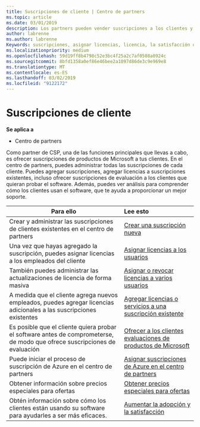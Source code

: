 ```yaml
---
title: Suscripciones de cliente | Centro de partners
ms.topic: article
ms.date: 03/01/2019
description: Los partners pueden vender suscripciones a los clientes y administrarlas a través del Centro de partners.
author: labrenne
ms.author: labrenne
Keywords: suscripciones, asignar licencias, licencia, la satisfacción del cliente, las suscripciones de Azure
ms.localizationpriority: medium
ms.openlocfilehash: 59d19ff8b4798c52e3bc4f25a2c7af0508a0924c
ms.sourcegitcommit: 8bfd1358a0ef86e46bee2a1097d86de3c9e969e8
ms.translationtype: MT
ms.contentlocale: es-ES
ms.lasthandoff: 03/02/2019
ms.locfileid: "9122172"
---
```

# <a name="customer-subscriptions"></a>Suscripciones de cliente

**Se aplica a**

-  Centro de partners

Como partner de CSP, una de las funciones principales que llevas a cabo, es ofrecer suscripciones de productos de Microsoft a tus clientes. En el centro de partners, puedes administrar todas las suscripciones de cada cliente. Puedes agregar suscripciones, agregar licencias a suscripciones existentes, incluso ofrecer suscripciones de evaluación a los clientes que quieran probar el software. Además, puedes ver análisis para comprender cómo los clientes usan el software, que te ayuda a proporcionar un mejor soporte.

|**Para ello**   |**Lee esto**   |
|----------------------|:----------------------|
|Crear y administrar las suscripciones de clientes existentes en el centro de partners|[Crear una suscripción nueva](create-a-new-subscription.md)|
|Una vez que hayas agregado la suscripción, puedes asignar licencias a los empleados del cliente  |[Asignar licencias a los usuarios](assign-licenses-to-users.md)|
|También puedes administrar las actualizaciones de licencia de forma masiva   |[Asignar o revocar licencias a varios usuarios](bulk-license-provisioning-for-multiple-users.md)|
|A medida que el cliente agrega nuevos empleados, puedes agregar licencias adicionales a las suscripciones existentes   |[Agregar licencias o servicios a una suscripción existente](add-licenses-or-services-to-an-existing-subscription.md)|
|Es posible que el cliente quiera probar el software antes de comprometerse, de modo que ofrece suscripciones de evaluación    |[Ofrecer a los clientes evaluaciones de productos de Microsoft](offer-your-customers-trials-of-microsoft-products.md)|
|Puede iniciar el proceso de suscripción de Azure en el centro de partners   |[Asignar suscripciones de Azure en el centro de partners](assign-azure-subscriptions.md)|
|Obtener información sobre precios especiales para ofertas   |[Obtener precios especiales para ofertas](get-special-pricing-for-offers.md)|
|Obtén información sobre cómo los clientes están usando su software para ayudarles a ser más eficaces.   | [Aumentar la adopción y la satisfacción](increasing-adoption-and-satisfaction.md)   | 

































 

 



